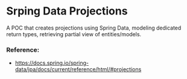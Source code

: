 # Srping Data Projections
A POC that creates projections using Spring Data, modeling dedicated return types, retrieving partial view of entities/models.

### Reference:
- https://docs.spring.io/spring-data/jpa/docs/current/reference/html/#projections
